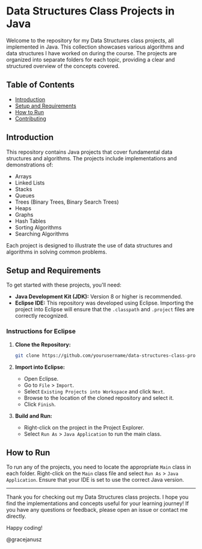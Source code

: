 # Data Structures Class Projects in Java

Welcome to the repository for my Data Structures class projects, all implemented in Java. This collection showcases various algorithms and data structures I have worked on during the course. The projects are organized into separate folders for each topic, providing a clear and structured overview of the concepts covered.

## Table of Contents

- [Introduction](#introduction)
- [Setup and Requirements](#setup-and-requirements)
- [How to Run](#how-to-run)
- [Contributing](#contributing)

## Introduction

This repository contains Java projects that cover fundamental data structures and algorithms. The projects include implementations and demonstrations of:

- Arrays
- Linked Lists
- Stacks
- Queues
- Trees (Binary Trees, Binary Search Trees)
- Heaps
- Graphs
- Hash Tables
- Sorting Algorithms
- Searching Algorithms

Each project is designed to illustrate the use of data structures and algorithms in solving common problems.

## Setup and Requirements

To get started with these projects, you'll need:

- **Java Development Kit (JDK):** Version 8 or higher is recommended.
- **Eclipse IDE:** This repository was developed using Eclipse. Importing the project into Eclipse will ensure that the `.classpath` and `.project` files are correctly recognized.

### Instructions for Eclipse

1. **Clone the Repository:**

   ```bash
   git clone https://github.com/yourusername/data-structures-class-projects.git
   ```

2. **Import into Eclipse:**
   - Open Eclipse.
   - Go to `File` > `Import`.
   - Select `Existing Projects into Workspace` and click `Next`.
   - Browse to the location of the cloned repository and select it.
   - Click `Finish`.

3. **Build and Run:**
   - Right-click on the project in the Project Explorer.
   - Select `Run As` > `Java Application` to run the main class.

## How to Run

To run any of the projects, you need to locate the appropriate `Main` class in each folder. Right-click on the `Main` class file and select `Run As` > `Java Application`. Ensure that your IDE is set to use the correct Java version.

---

Thank you for checking out my Data Structures class projects. I hope you find the implementations and concepts useful for your learning journey! If you have any questions or feedback, please open an issue or contact me directly.

Happy coding!

@gracejanusz
